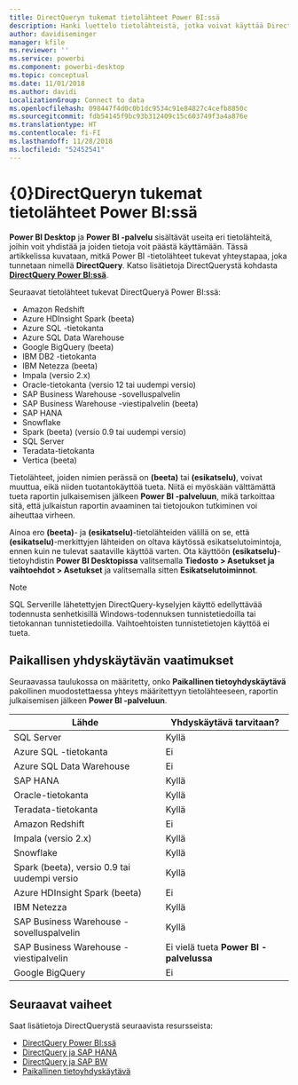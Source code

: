 ```yaml
---
title: DirectQueryn tukemat tietolähteet Power BI:ssä
description: Hanki luettelo tietolähteistä, jotka voivat käyttää DirectQueryä.
author: davidiseminger
manager: kfile
ms.reviewer: ''
ms.service: powerbi
ms.component: powerbi-desktop
ms.topic: conceptual
ms.date: 11/01/2018
ms.author: davidi
LocalizationGroup: Connect to data
ms.openlocfilehash: 098447f4d0c0b1dc9534c91e84827c4cefb8850c
ms.sourcegitcommit: fdb54145f9bc93b312409c15c603749f3a4a876e
ms.translationtype: HT
ms.contentlocale: fi-FI
ms.lasthandoff: 11/28/2018
ms.locfileid: "52452541"
---
```

# <a name="data-sources-supported-by-directquery-in-power-bi"></a>{0}DirectQueryn tukemat tietolähteet Power BI:ssä
**Power BI Desktop** ja **Power BI -palvelu** sisältävät useita eri tietolähteitä, joihin voit yhdistää ja joiden tietoja voit päästä käyttämään. Tässä artikkelissa kuvataan, mitkä Power BI -tietolähteet tukevat yhteystapaa, joka tunnetaan nimellä **DirectQuery**. Katso lisätietoja DirectQuerystä kohdasta [ **DirectQuery Power BI:ssä**](desktop-directquery-about.md).

Seuraavat tietolähteet tukevat DirectQueryä Power BI:ssä:

* Amazon Redshift
* Azure HDInsight Spark (beeta)
* Azure SQL -tietokanta
* Azure SQL Data Warehouse
* Google BigQuery (beeta)
* IBM DB2 -tietokanta
* IBM Netezza (beeta)
* Impala (versio 2.x)
* Oracle-tietokanta (versio 12 tai uudempi versio)
* SAP Business Warehouse -sovelluspalvelin
* SAP Business Warehouse -viestipalvelin (beeta)
* SAP HANA
* Snowflake
* Spark (beeta) (versio 0.9 tai uudempi versio)
* SQL Server
* Teradata-tietokanta
* Vertica (beeta)

Tietolähteet, joiden nimien perässä on **(beeta)** tai **(esikatselu)**, voivat muuttua, eikä niiden tuotantokäyttöä tueta. Niitä ei myöskään välttämättä tueta raportin julkaisemisen jälkeen **Power BI -palveluun**, mikä tarkoittaa sitä, että julkaistun raportin avaaminen tai tietojoukon tutkiminen voi aiheuttaa virheen.

Ainoa ero **(beeta)**- ja **(esikatselu)**-tietolähteiden välillä on se, että **(esikatselu)**-merkittyjen lähteiden on oltava käytössä esikatselutoimintoja, ennen kuin ne tulevat saataville käyttöä varten. Ota käyttöön **(esikatselu)**-tietoyhdistin **Power BI Desktopissa** valitsemalla **Tiedosto > Asetukset ja vaihtoehdot > Asetukset** ja valitsemalla sitten **Esikatselutoiminnot**.

> [!NOTE]
> SQL Serverille lähetettyjen DirectQuery-kyselyjen käyttö edellyttävää todennusta senhetkisillä Windows-todennuksen tunnistetiedoilla tai tietokannan tunnistetiedoilla. Vaihtoehtoisten tunnistetietojen käyttöä ei tueta.
>

## <a name="on-premises-gateway-requirements"></a>Paikallisen yhdyskäytävän vaatimukset
Seuraavassa taulukossa on määritetty, onko **Paikallinen tietoyhdyskäytävä** pakollinen muodostettaessa yhteys määritettyyn tietolähteeseen, raportin julkaisemisen jälkeen **Power BI -palveluun**.

| Lähde | Yhdyskäytävä tarvitaan? |
| --- | --- |
| SQL Server |Kyllä |
| Azure SQL -tietokanta |Ei |
| Azure SQL Data Warehouse |Ei |
| SAP HANA |Kyllä |
| Oracle-tietokanta |Kyllä |
| Teradata-tietokanta |Kyllä |
| Amazon Redshift |Ei |
| Impala (versio 2.x) |Kyllä |
| Snowflake |Kyllä |
| Spark (beeta), versio 0.9 tai uudempi versio |Kyllä |
| Azure HDInsight Spark (beeta) |Ei |
| IBM Netezza |Kyllä |
| SAP Business Warehouse -sovelluspalvelin |Kyllä |
| SAP Business Warehouse -viestipalvelin |Ei vielä tueta **Power BI -palvelussa** |
| Google BigQuery |Ei |


## <a name="next-steps"></a>Seuraavat vaiheet
Saat lisätietoja DirectQuerystä seuraavista resursseista:

* [DirectQuery Power BI:ssä](desktop-directquery-about.md)
* [DirectQuery ja SAP HANA](desktop-directquery-sap-hana.md)
* [DirectQuery ja SAP BW](desktop-directquery-sap-bw.md)
* [Paikallinen tietoyhdyskäytävä](service-gateway-onprem.md)

